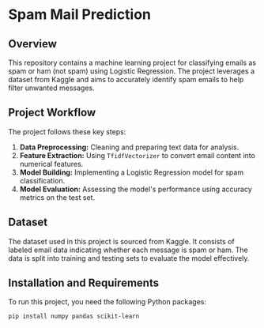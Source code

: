 # Spam Mail Prediction

## Overview
This repository contains a machine learning project for classifying emails as spam or ham (not spam) using Logistic Regression. The project leverages a dataset from Kaggle and aims to accurately identify spam emails to help filter unwanted messages.

## Project Workflow
The project follows these key steps:

1. **Data Preprocessing:** Cleaning and preparing text data for analysis.
2. **Feature Extraction:** Using `TfidfVectorizer` to convert email content into numerical features.
3. **Model Building:** Implementing a Logistic Regression model for spam classification.
4. **Model Evaluation:** Assessing the model's performance using accuracy metrics on the test set.

## Dataset
The dataset used in this project is sourced from Kaggle. It consists of labeled email data indicating whether each message is spam or ham. The data is split into training and testing sets to evaluate the model effectively.

## Installation and Requirements
To run this project, you need the following Python packages:

```bash
pip install numpy pandas scikit-learn
